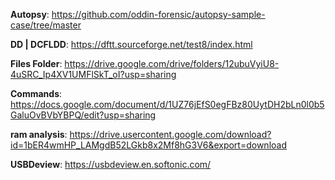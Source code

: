**Autopsy**: https://github.com/oddin-forensic/autopsy-sample-case/tree/master

**DD | DCFLDD**: https://dftt.sourceforge.net/test8/index.html

**Files Folder**: https://drive.google.com/drive/folders/12ubuVyiU8-4uSRC_Ip4XV1UMFlSkT_oI?usp=sharing

**Commands**: https://docs.google.com/document/d/1UZ76jEfS0egFBz80UytDH2bLn0l0b5GaluOvBVbYBPQ/edit?usp=sharing

**ram analysis**: https://drive.usercontent.google.com/download?id=1bER4wmHP_LAMgdB52LGkb8x2Mf8hG3V6&export=download

**USBDeview**: https://usbdeview.en.softonic.com/
